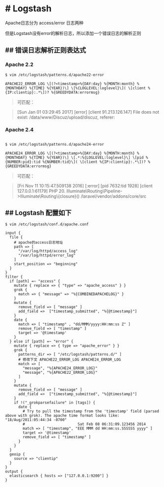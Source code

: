 # # Logstash

Apache日志分为 access/error 日志两种

但是Logstash没有error的解析日志，所以添加一个错误日志的解析正则

## ## 错误日志解析正则表达式

### Apache 2.2
```bash
$ vim /etc/logstash/patterns.d/apache22-error
```
```
APACHE22_ERROR_LOG \[(?<timestamp>%{DAY:day} %{MONTH:month} %{MONTHDAY} %{TIME} %{YEAR})\] \[%{LOGLEVEL:loglevel}\]( \[client %{IP:clientip}:.*\])? %{GREEDYDATA:errormsg}
```
> 可匹配：

> [Sun Jan 01 03:29:45 2017] [error] [client 91.213.126.147] File does not exist: /data/www/Discuz/upload/discuz, referer: 

### Apache 2.4
```bash

$ vim /etc/logstash/patterns.d/apache24-error
```
```
APACHE24_ERROR_LOG \[(?<timestamp>%{DAY:day} %{MONTH:month} %{MONTHDAY} %{TIME} %{YEAR})\] \[.*:%{LOGLEVEL:loglevel}\] \[pid %{NUMBER:pid}:tid %{NUMBER:tid}\]( \[client %{IP:clientip}:.*\])? %{GREEDYDATA:errormsg}
```

> 可匹配：

> [Fri Nov 11 10:15:47.509138 2016] [:error] [pid 7632:tid 1928] [client 127.0.0.1:61179] PHP  20. Illuminate\\Routing\\Pipeline->Illuminate\\Routing\\{closure}() /laravel/vendor/addons/core/src


## ## Logstash 配置如下
```
$ vim /etc/logstash/conf.d/apache.conf
```
```
input {
  file {
    # apache的access日志地址
    path => [
      "/var/log/httpd/access_log"
      "/var/log/httpd/error_log"
    ]
    start_position => "beginning"
  }
}
filter {
  if [path] =~ "access" {
    mutate { replace => { "type" => "apache_access" } }
    grok {
      match => { "message" => "%{COMBINEDAPACHELOG}" }
    }
    mutate {
      remove_field => [ "message" ]
      add_field =>  ["timestamp_submitted", "%{@timestamp}"]
    }
    date {
      match => [ "timestamp" , "dd/MMM/yyyy:HH:mm:ss Z" ]
      remove_field => [ "timestamp" ]
      target => '@timestamp'
    }
  } else if [path] =~ "error" {
    mutate { replace => { type => "apache_error" } }
    grok {
      patterns_dir => [ "/etc/logstash/patterns.d/" ]
      # 修改下文 APACHE22_ERROR_LOG APACHE24_ERROR_LOG 
      match => [
        "message", "%{APACHE24_ERROR_LOG}"
        "message", "%{APACHE22_ERROR_LOG}"
      ]
    }
    mutate {
      remove_field => [ "message" ]
      add_field =>  ["timestamp_submitted", "%{@timestamp}"]
    }
    if !("_grokparsefailure" in [tags]) {
      date {
        # Try to pull the timestamp from the 'timestamp' field (parsed above with grok). The apache time format looks like: "18/Aug/2011:05:44:34 -0700"
        #                        Sat Feb 08 06:31:09.123456 2014
        match => [ "timestamp", "EEE MMM dd HH:mm:ss.SSSSSS yyyy" ]
        target => '@timestamp'
        remove_field => [ "timestamp" ]
      }
    }
  }
  geoip {
    source => "clientip"
  }
}
output {
  elasticsearch { hosts => ["127.0.0.1:9200"] }
}

```


